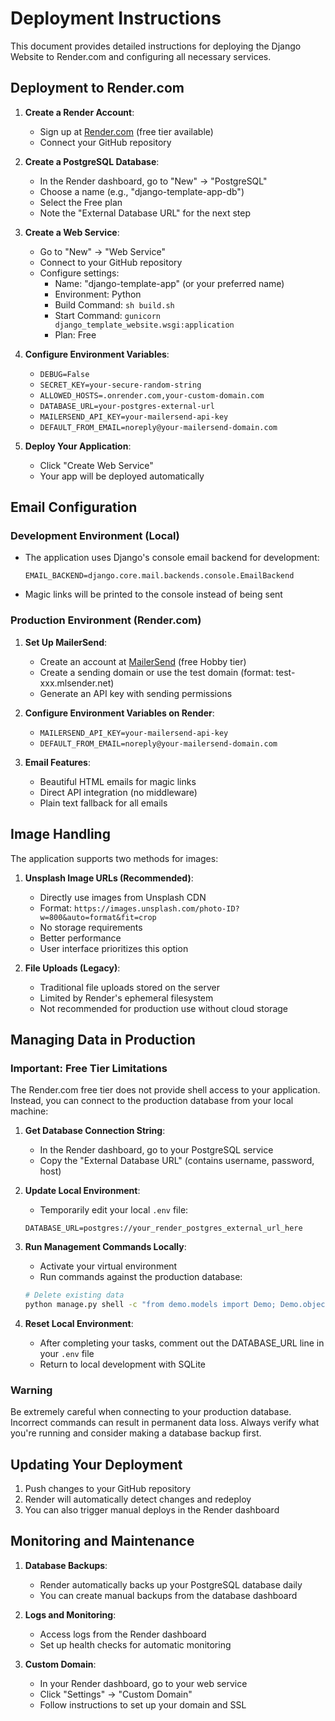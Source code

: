 # Deployment Instructions

This document provides detailed instructions for deploying the Django Website to Render.com and configuring all necessary services.

## Deployment to Render.com

1. **Create a Render Account**:
   - Sign up at [Render.com](https://render.com) (free tier available)
   - Connect your GitHub repository

2. **Create a PostgreSQL Database**:
   - In the Render dashboard, go to "New" → "PostgreSQL"
   - Choose a name (e.g., "django-template-app-db")
   - Select the Free plan
   - Note the "External Database URL" for the next step

3. **Create a Web Service**:
   - Go to "New" → "Web Service"
   - Connect to your GitHub repository
   - Configure settings:
     - Name: "django-template-app" (or your preferred name)
     - Environment: Python
     - Build Command: `sh build.sh`
     - Start Command: `gunicorn django_template_website.wsgi:application`
     - Plan: Free

4. **Configure Environment Variables**:
   - `DEBUG=False`
   - `SECRET_KEY=your-secure-random-string`
   - `ALLOWED_HOSTS=.onrender.com,your-custom-domain.com`
   - `DATABASE_URL=your-postgres-external-url`
   - `MAILERSEND_API_KEY=your-mailersend-api-key`
   - `DEFAULT_FROM_EMAIL=noreply@your-mailersend-domain.com`

5. **Deploy Your Application**:
   - Click "Create Web Service"
   - Your app will be deployed automatically

## Email Configuration

### Development Environment (Local)
- The application uses Django's console email backend for development:
  ```
  EMAIL_BACKEND=django.core.mail.backends.console.EmailBackend
  ```
- Magic links will be printed to the console instead of being sent

### Production Environment (Render.com)
1. **Set Up MailerSend**:
   - Create an account at [MailerSend](https://www.mailersend.com/) (free Hobby tier)
   - Create a sending domain or use the test domain (format: test-xxx.mlsender.net)
   - Generate an API key with sending permissions

2. **Configure Environment Variables on Render**:
   - `MAILERSEND_API_KEY=your-mailersend-api-key`
   - `DEFAULT_FROM_EMAIL=noreply@your-mailersend-domain.com`

3. **Email Features**:
   - Beautiful HTML emails for magic links
   - Direct API integration (no middleware)
   - Plain text fallback for all emails

## Image Handling

The application supports two methods for images:

1. **Unsplash Image URLs (Recommended)**:
   - Directly use images from Unsplash CDN
   - Format: `https://images.unsplash.com/photo-ID?w=800&auto=format&fit=crop`
   - No storage requirements
   - Better performance
   - User interface prioritizes this option

2. **File Uploads (Legacy)**:
   - Traditional file uploads stored on the server
   - Limited by Render's ephemeral filesystem
   - Not recommended for production use without cloud storage

## Managing Data in Production

### Important: Free Tier Limitations

The Render.com free tier does not provide shell access to your application. Instead, you can connect to the production database from your local machine:

1. **Get Database Connection String**:
   - In the Render dashboard, go to your PostgreSQL service 
   - Copy the "External Database URL" (contains username, password, host)

2. **Update Local Environment**:
   - Temporarily edit your local `.env` file:
   ```
   DATABASE_URL=postgres://your_render_postgres_external_url_here
   ```

3. **Run Management Commands Locally**:
   - Activate your virtual environment
   - Run commands against the production database:
   ```bash
   # Delete existing data
   python manage.py shell -c "from demo.models import Demo; Demo.objects.all().delete()"
   ```

4. **Reset Local Environment**:
   - After completing your tasks, comment out the DATABASE_URL line in your `.env` file
   - Return to local development with SQLite

### Warning

Be extremely careful when connecting to your production database. Incorrect commands can result in permanent data loss. Always verify what you're running and consider making a database backup first.

## Updating Your Deployment

1. Push changes to your GitHub repository
2. Render will automatically detect changes and redeploy
3. You can also trigger manual deploys in the Render dashboard

## Monitoring and Maintenance

1. **Database Backups**:
   - Render automatically backs up your PostgreSQL database daily
   - You can create manual backups from the database dashboard

2. **Logs and Monitoring**:
   - Access logs from the Render dashboard
   - Set up health checks for automatic monitoring

3. **Custom Domain**:
   - In your Render dashboard, go to your web service
   - Click "Settings" → "Custom Domain"
   - Follow instructions to set up your domain and SSL